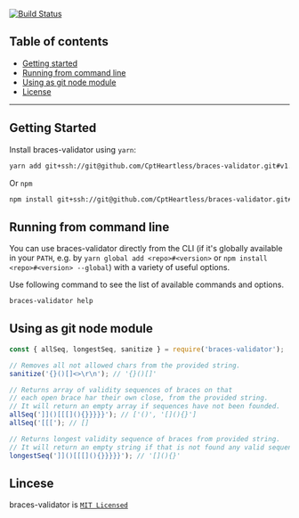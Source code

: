 [![Build Status](https://travis-ci.com/CptHeartless/braces-validator.svg?branch=master)](https://travis-ci.com/CptHeartless/braces-validator)

## Table of contents

- [Getting started](#getting-started)
- [Running from command line](#running-from-command-line)
- [Using as git node module](#using-as-git-node-module)
- [License](#lincese)

---

## Getting Started

Install braces-validator using `yarn`:

```bash
yarn add git+ssh://git@github.com/CptHeartless/braces-validator.git#v1.0.3
```

Or `npm`

```bash
npm install git+ssh://git@github.com/CptHeartless/braces-validator.git#v1.0.3
```

## Running from command line

You can use braces-validator directly from the CLI (if it's globally available in your `PATH`, e.g. by `yarn global add <repo>#<version>` or `npm install <repo>#<version> --global`) with a variety of useful options.

Use following command to see the list of available commands and options.

```bash
braces-validator help
```

## Using as git node module

```javascript
const { allSeq, longestSeq, sanitize } = require('braces-validator');

// Removes all not allowed chars from the provided string.
sanitize('{}()[]<>\r\n'); // '{}()[]'

// Returns array of validity sequences of braces on that
// each open brace har their own close, from the provided string.
// It will return an empty array if sequences have not been founded.
allSeq(']]()[[[](){}}}}}'); // ['()', '[](){}']
allSeq('[[['); // []

// Returns longest validity sequence of braces from provided string.
// It will return an empty string if that is not found any valid sequence.
longestSeq(']]()[[[](){}}}}}'); // '[](){}'
```

## Lincese

braces-validator is [`MIT Licensed`](https://github.com/CptHeartless/braces-validator/blob/master/LICENSE)
